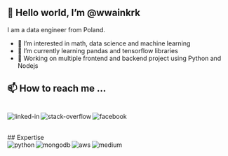 ## 👋 Hello world, I’m @wwainkrk
I am a data engineer from Poland.

- 👀 I’m interested in math, data science and machine learning
- 🌱 I’m currently learning pandas and tensorflow libraries
- 🔭 Working on multiple frontend and backend project using Python and Nodejs

## 📫 How to reach me ...
<br>[<img align="left" alt="linked-in" src="https://img.shields.io/badge/linkedin-%230077B5.svg?&style=for-the-badge&logo=linkedin&logoColor=white" />](https://www.linkedin.com/in/sebastian-warszawa/)[<img align="left" alt="stack-overflow" src="https://img.shields.io/badge/stack%20overflow-FE7A16?logo=stack-overflow&logoColor=white&style=for-the-badge" />](https://stackoverflow.com/users/17002641/wwainkrk)[<img align="left" alt="facebook" src="https://img.shields.io/badge/facebook-%231877F2.svg?&style=for-the-badge&logo=facebook&logoColor=white" />](https://www.facebook.com/wwainkrk/)<br>

<br>
## Expertise
<br><img align="left" alt="python" src="https://img.shields.io/badge/python%20-%2320232a.svg?&style=for-the-badge&logo=python&logoColor=white" /><img align="left" alt="mongodb" src="https://img.shields.io/badge/mongodb%20-%2343853D.svg?&style=for-the-badge&logo=mongodb&logoColor=green" /><img align="left" alt="aws" src="https://img.shields.io/badge/Amazon%20AWS-%23232F3E?logo=amazon-aws&logoColor=white&style=for-the-badge" /><img align="left" alt="medium" src="https://img.shields.io/badge/postgres-%23316192.svg?&style=for-the-badge&logo=postgresql&logoColor=white" />
<br>
